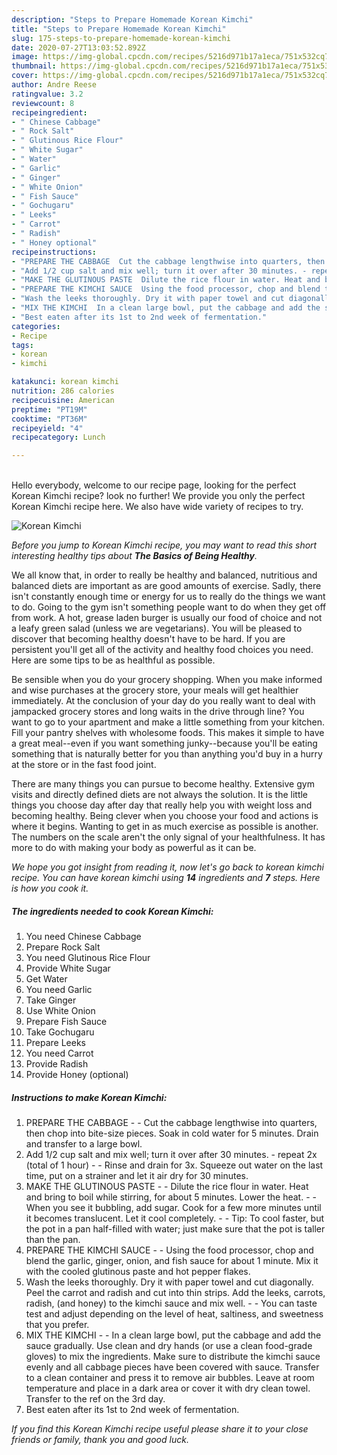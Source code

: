 ```yaml
---
description: "Steps to Prepare Homemade Korean Kimchi"
title: "Steps to Prepare Homemade Korean Kimchi"
slug: 175-steps-to-prepare-homemade-korean-kimchi
date: 2020-07-27T13:03:52.892Z
image: https://img-global.cpcdn.com/recipes/5216d971b17a1eca/751x532cq70/korean-kimchi-recipe-main-photo.jpg
thumbnail: https://img-global.cpcdn.com/recipes/5216d971b17a1eca/751x532cq70/korean-kimchi-recipe-main-photo.jpg
cover: https://img-global.cpcdn.com/recipes/5216d971b17a1eca/751x532cq70/korean-kimchi-recipe-main-photo.jpg
author: Andre Reese
ratingvalue: 3.2
reviewcount: 8
recipeingredient:
- " Chinese Cabbage"
- " Rock Salt"
- " Glutinous Rice Flour"
- " White Sugar"
- " Water"
- " Garlic"
- " Ginger"
- " White Onion"
- " Fish Sauce"
- " Gochugaru"
- " Leeks"
- " Carrot"
- " Radish"
- " Honey optional"
recipeinstructions:
- "PREPARE THE CABBAGE  Cut the cabbage lengthwise into quarters, then chop into bite-size pieces. Soak in cold water for 5 minutes. Drain and transfer to a large bowl."
- "Add 1/2 cup salt and mix well; turn it over after 30 minutes. - repeat 2x (total of 1 hour)  Rinse and drain for 3x. Squeeze out water on the last time, put on a strainer and let it air dry for 30 minutes."
- "MAKE THE GLUTINOUS PASTE  Dilute the rice flour in water. Heat and bring to boil while stirring, for about 5 minutes. Lower the heat.  When you see it bubbling, add sugar. Cook for a few more minutes until it becomes translucent. Let it cool completely.  Tip: To cool faster, but the pot in a pan half-filled with water; just make sure that the pot is taller than the pan."
- "PREPARE THE KIMCHI SAUCE  Using the food processor, chop and blend the garlic, ginger, onion, and fish sauce for about 1 minute. Mix it with the cooled glutinous paste and hot pepper flakes."
- "Wash the leeks thoroughly. Dry it with paper towel and cut diagonally. Peel the carrot and radish and cut into thin strips. Add the leeks, carrots, radish, (and honey) to the kimchi sauce and mix well.  You can taste test and adjust depending on the level of heat, saltiness, and sweetness that you prefer."
- "MIX THE KIMCHI  In a clean large bowl, put the cabbage and add the sauce gradually. Use clean and dry hands (or use a clean food-grade gloves) to mix the ingredients. Make sure to distribute the kimchi sauce evenly and all cabbage pieces have been covered with sauce. Transfer to a clean container and press it to remove air bubbles. Leave at room temperature and place in a dark area or cover it with dry clean towel. Transfer to the ref on the 3rd day."
- "Best eaten after its 1st to 2nd week of fermentation."
categories:
- Recipe
tags:
- korean
- kimchi

katakunci: korean kimchi 
nutrition: 286 calories
recipecuisine: American
preptime: "PT19M"
cooktime: "PT36M"
recipeyield: "4"
recipecategory: Lunch

---
```

<br>
Hello everybody, welcome to our recipe page, looking for the perfect Korean Kimchi recipe? look no further! We provide you only the perfect Korean Kimchi recipe here. We also have wide variety of recipes to try.
<br>


![Korean Kimchi](https://img-global.cpcdn.com/recipes/5216d971b17a1eca/751x532cq70/korean-kimchi-recipe-main-photo.jpg)

<i>Before you jump to Korean Kimchi recipe, you may want to read this short interesting healthy tips about <strong>The Basics of Being Healthy</strong>.</i>

We all know that, in order to really be healthy and balanced, nutritious and balanced diets are important as are good amounts of exercise. Sadly, there isn't constantly enough time or energy for us to really do the things we want to do. Going to the gym isn't something people want to do when they get off from work. A hot, grease laden burger is usually our food of choice and not a leafy green salad (unless we are vegetarians). You will be pleased to discover that becoming healthy doesn't have to be hard. If you are persistent you'll get all of the activity and healthy food choices you need. Here are some tips to be as healthful as possible.

Be sensible when you do your grocery shopping. When you make informed and wise purchases at the grocery store, your meals will get healthier immediately. At the conclusion of your day do you really want to deal with jampacked grocery stores and long waits in the drive through line? You want to go to your apartment and make a little something from your kitchen. Fill your pantry shelves with wholesome foods. This makes it simple to have a great meal--even if you want something junky--because you'll be eating something that is naturally better for you than anything you'd buy in a hurry at the store or in the fast food joint.

There are many things you can pursue to become healthy. Extensive gym visits and directly defined diets are not always the solution. It is the little things you choose day after day that really help you with weight loss and becoming healthy. Being clever when you choose your food and actions is where it begins. Wanting to get in as much exercise as possible is another. The numbers on the scale aren't the only signal of your healthfulness. It has more to do with making your body as powerful as it can be. 


<i>We hope you got insight from reading it, now let's go back to korean kimchi recipe. You can have korean kimchi using <strong>14</strong> ingredients and <strong>7</strong> steps. Here is how you cook it.
</i>

##### The ingredients needed to cook Korean Kimchi:

1. You need  Chinese Cabbage
1. Prepare  Rock Salt
1. You need  Glutinous Rice Flour
1. Provide  White Sugar
1. Get  Water
1. You need  Garlic
1. Take  Ginger
1. Use  White Onion
1. Prepare  Fish Sauce
1. Take  Gochugaru
1. Prepare  Leeks
1. You need  Carrot
1. Provide  Radish
1. Provide  Honey (optional)


##### Instructions to make Korean Kimchi:

1. PREPARE THE CABBAGE -  - Cut the cabbage lengthwise into quarters, then chop into bite-size pieces. Soak in cold water for 5 minutes. Drain and transfer to a large bowl.
1. Add 1/2 cup salt and mix well; turn it over after 30 minutes. - repeat 2x (total of 1 hour) -  - Rinse and drain for 3x. Squeeze out water on the last time, put on a strainer and let it air dry for 30 minutes.
1. MAKE THE GLUTINOUS PASTE -  - Dilute the rice flour in water. Heat and bring to boil while stirring, for about 5 minutes. Lower the heat. -  - When you see it bubbling, add sugar. Cook for a few more minutes until it becomes translucent. Let it cool completely. -  - Tip: To cool faster, but the pot in a pan half-filled with water; just make sure that the pot is taller than the pan.
1. PREPARE THE KIMCHI SAUCE -  - Using the food processor, chop and blend the garlic, ginger, onion, and fish sauce for about 1 minute. Mix it with the cooled glutinous paste and hot pepper flakes.
1. Wash the leeks thoroughly. Dry it with paper towel and cut diagonally. Peel the carrot and radish and cut into thin strips. Add the leeks, carrots, radish, (and honey) to the kimchi sauce and mix well. -  - You can taste test and adjust depending on the level of heat, saltiness, and sweetness that you prefer.
1. MIX THE KIMCHI -  - In a clean large bowl, put the cabbage and add the sauce gradually. Use clean and dry hands (or use a clean food-grade gloves) to mix the ingredients. Make sure to distribute the kimchi sauce evenly and all cabbage pieces have been covered with sauce. Transfer to a clean container and press it to remove air bubbles. Leave at room temperature and place in a dark area or cover it with dry clean towel. Transfer to the ref on the 3rd day.
1. Best eaten after its 1st to 2nd week of fermentation.


<i>If you find this Korean Kimchi recipe useful please share it to your close friends or family, thank you and good luck.</i>
